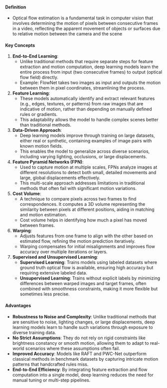 #### Definition
- Optical flow estimation is a fundamental task in computer vision that involves determining the motion of pixels between consecutive frames in a video, reflecting the apparent movement of objects or surfaces due to relative motion between the camera and the scene

#### Key Concepts
1. **End-to-End Learning**:
    - Unlike traditional methods that require separate steps for feature extraction and motion computation, deep learning models learn the entire process from input (two consecutive frames) to output (optical flow field) directly.
    - Example: FlowNet takes two images as input and outputs the motion between them in pixel coordinates, streamlining the process.
2. **Feature Learning**:
    - These models automatically identify and extract relevant features (e.g., edges, textures, or patterns) from raw images that are indicative of motion, rather than depending on manually defined rules or gradients.
    - This adaptability allows the model to handle complex scenes better than traditional methods.
3. **Data-Driven Approach**:
    - Deep learning models improve through training on large datasets, either real or synthetic, containing examples of image pairs with known motion fields.
    - This enables the model to generalize across diverse scenarios, including varying lighting, occlusions, or large displacements.
4. **Feature Pyramid Networks (FPN)**:
    - Used to capture motion at multiple scales, FPNs analyze images at different resolutions to detect both small, detailed movements and large, global displacements effectively.
    - This multi-scale approach addresses limitations in traditional methods that often fail with significant motion variations.
5. **Cost Volume**:
    - A technique to compare pixels across two frames to find correspondences. It computes a 3D volume representing the similarity between pixels at different positions, aiding in matching and motion estimation.
    - Cost volume helps in identifying how much a pixel has moved between frames.
6. **Warping**:
    - Adjusts features from one frame to align with the other based on estimated flow, refining the motion prediction iteratively.
    - Warping compensates for initial misalignments and improves flow accuracy over multiple iterations or layers.
7. **Supervised and Unsupervised Learning**:
    - **Supervised Learning**: Trains models using labeled datasets where ground truth optical flow is available, ensuring high accuracy but requiring extensive labeled data.
    - **Unsupervised Learning**: Trains without explicit labels by minimizing differences between warped images and target frames, often combined with smoothness constraints, making it more flexible but sometimes less precise.

#### Advantages
- **Robustness to Noise and Complexity**: Unlike traditional methods that are sensitive to noise, lighting changes, or large displacements, deep learning models learn to handle such variations through exposure to diverse training data.
- **No Strict Assumptions**: They do not rely on rigid constraints like brightness constancy or smooth motion, allowing them to adapt to real-world scenarios where these assumptions often fail.
- **Improved Accuracy**: Models like RAFT and PWC-Net outperform classical methods in benchmark datasets by capturing intricate motion patterns that handcrafted rules miss.
- **End-to-End Efficiency**: By integrating feature extraction and flow computation into a single model, deep learning reduces the need for manual tuning or multi-step pipelines.